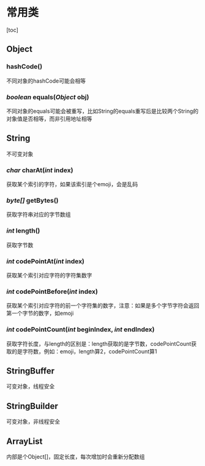 # 常用类

[toc]

## Object

### hashCode()

不同对象的hashCode可能会相等

### *boolean* equals(*Object* obj)

不同对象的equals可能会被重写，比如String的equals重写后是比较两个String的对象值是否相等，而非引用地址相等



## String

不可变对象

### *char* charAt(*int* index)

获取某个索引的字符，如果该索引是个emoji，会是乱码

### *byte[]* getBytes()

获取字符串对应的字节数组

### *int* length()

获取字节数

### *int* codePointAt(*int* index)

获取某个索引对应字符的字符集数字

### *int* codePointBefore(*int* index)

获取某个索引对应字符的前一个字符集的数字，注意：如果是多个字节字符会返回第一个字节的数字，如emoji

### *int* codePointCount(*int* beginIndex, *int* endIndex)

获取字符长度，与length的区别是：length获取的是字节数，codePointCount获取的是字符数，例如：emoji，length算2，codePointCount算1



## StringBuffer

可变对象，线程安全



## StringBuilder

可变对象，非线程安全



## ArrayList

内部是个Object[]，固定长度，每次增加时会重新分配数组